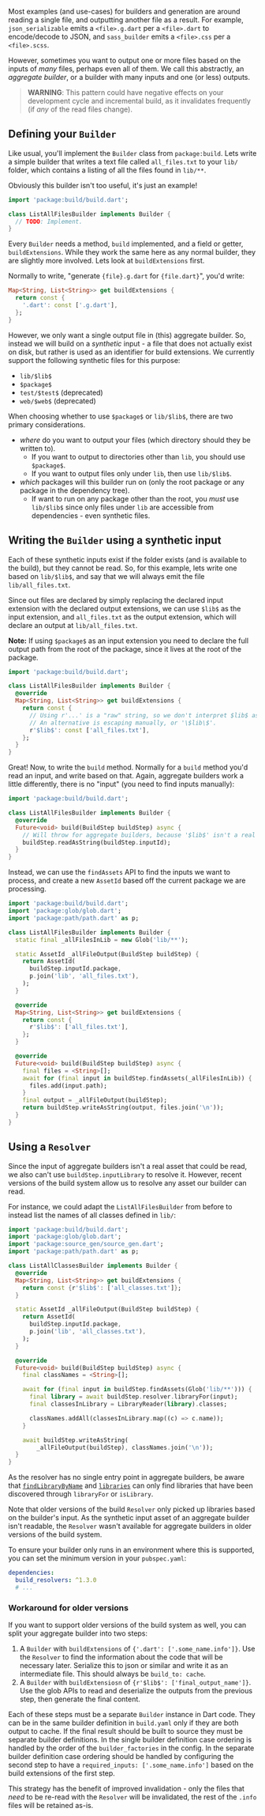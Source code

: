 Most examples (and use-cases) for builders and generation are around reading a
single file, and outputting another file as a result. For example,
`json_serializable` emits a `<file>.g.dart` per a `<file>.dart` to encode/decode
to JSON, and `sass_builder` emits a `<file>.css` per a `<file>.scss`.

However, sometimes you want to output one or more files based on the inputs of
_many_ files, perhaps even all of them. We call this abstractly, an _aggregate
builder_, or a builder with many inputs and one (or less) outputs.

> **WARNING**: This pattern could have negative effects on your development
> cycle and incremental build, as it invalidates frequently (if _any_ of the
> read files change).

## Defining your `Builder`

Like usual, you'll implement the `Builder` class from `package:build`. Lets
write a simple builder that writes a text file called `all_files.txt` to your
`lib/` folder, which contains a listing of all the files found in `lib/**`.

Obviously this builder isn't too useful, it's just an example!

```dart
import 'package:build/build.dart';

class ListAllFilesBuilder implements Builder {
  // TODO: Implement.
}
```

Every `Builder` needs a method, `build` implemented, and a field or getter,
`buildExtensions`. While they work the same here as any normal builder, they are
slightly more involved. Lets look at `buildExtensions` first.

Normally to write, "generate `{file}.g.dart` for `{file.dart}`", you'd write:

```dart
Map<String, List<String>> get buildExtensions {
  return const {
    '.dart': const ['.g.dart'],
  };
}
```

However, we only want a single output file in (this) aggregate builder. So,
instead we will build on a _synthetic_ input - a file that does not actually
exist on disk, but rather is used as an identifier for build extensions. We
currently support the following synthetic files for this purpose:

*   `lib/$lib$`
*   `$package$`
*   `test/$test$` (deprecated)
*   `web/$web$` (deprecated)

When choosing whether to use `$package$` or `lib/$lib$`, there are two primary
considerations.

-   _where_ do you want to output your files (which directory should they be
    written to).
    -   If you want to output to directories other than `lib`, you should use
        `$package$`.
    -   If you want to output files only under `lib`, then use `lib/$lib$`.
-   _which_ packages will this builder run on (only the root package or any
    package in the dependency tree).
    -   If want to run on any package other than the root, you _must_ use
        `lib/$lib$` since only files under `lib` are accessible from
        dependencies - even synthetic files.

## Writing the `Builder` using a synthetic input

Each of these synthetic inputs exist if the folder exists (and is available to
the build), but they cannot be read. So, for this example, lets write one based
on `lib/$lib$`, and say that we will always emit the file `lib/all_files.txt`.

Since out files are declared by simply replacing the declared input extension
with the declared output extensions, we can use `$lib$` as the input extension,
and `all_files.txt` as the output extension, which will declare an output at
`lib/all_files.txt`.

**Note:** If using `$package$` as an input extension you need to declare the
full output path from the root of the package, since it lives at the root of the
package.

```dart
import 'package:build/build.dart';

class ListAllFilesBuilder implements Builder {
  @override
  Map<String, List<String>> get buildExtensions {
    return const {
      // Using r'...' is a "raw" string, so we don't interpret $lib$ as a field.
      // An alternative is escaping manually, or '\$lib\$'.
      r'$lib$': const ['all_files.txt'],
    };
  }
}
```

Great! Now, to write the `build` method. Normally for a `build` method you'd
read an input, and write based on that. Again, aggregate builders work a little
differently, there is no "input" (you need to find inputs manually):

```dart
import 'package:build/build.dart';

class ListAllFilesBuilder implements Builder {
  @override
  Future<void> build(BuildStep buildStep) async {
    // Will throw for aggregate builders, because '$lib$' isn't a real input!
    buildStep.readAsString(buildStep.inputId);
  }
}
```

Instead, we can use the `findAssets` API to find the inputs we want to process,
and create a new `AssetId` based off the current package we are processing.

```dart
import 'package:build/build.dart';
import 'package:glob/glob.dart';
import 'package:path/path.dart' as p;

class ListAllFilesBuilder implements Builder {
  static final _allFilesInLib = new Glob('lib/**');

  static AssetId _allFileOutput(BuildStep buildStep) {
    return AssetId(
      buildStep.inputId.package,
      p.join('lib', 'all_files.txt'),
    );
  }

  @override
  Map<String, List<String>> get buildExtensions {
    return const {
      r'$lib$': ['all_files.txt'],
    };
  }

  @override
  Future<void> build(BuildStep buildStep) async {
    final files = <String>[];
    await for (final input in buildStep.findAssets(_allFilesInLib)) {
      files.add(input.path);
    }
    final output = _allFileOutput(buildStep);
    return buildStep.writeAsString(output, files.join('\n'));
  }
}
```

## Using a `Resolver`

Since the input of aggregate builders isn't a real asset that could be read, we
also can't use `buildStep.inputLibrary` to resolve it. However, recent versions
of the build system allow us to resolve any asset our builder can read.

For instance, we could adapt the `ListAllFilesBuilder` from before to instead
list the names of all classes defined in `lib/`:

```dart
import 'package:build/build.dart';
import 'package:glob/glob.dart';
import 'package:source_gen/source_gen.dart';
import 'package:path/path.dart' as p;

class ListAllClassesBuilder implements Builder {
  @override
  Map<String, List<String>> get buildExtensions {
    return const {r'$lib$': ['all_classes.txt']};
  }

  static AssetId _allFileOutput(BuildStep buildStep) {
    return AssetId(
      buildStep.inputId.package,
      p.join('lib', 'all_classes.txt'),
    );
  }

  @override
  Future<void> build(BuildStep buildStep) async {
    final classNames = <String>[];

    await for (final input in buildStep.findAssets(Glob('lib/**'))) {
      final library = await buildStep.resolver.libraryFor(input);
      final classesInLibrary = LibraryReader(library).classes;

      classNames.addAll(classesInLibrary.map((c) => c.name));
    }

    await buildStep.writeAsString(
        _allFileOutput(buildStep), classNames.join('\n'));
  }
}
```

As the resolver has no single entry point in aggregate builders, be aware that
[`findLibraryByName`][findLibraryByName] and [`libraries`][libraries] can only
find libraries that have been discovered through `libraryFor` or `isLibrary`.

Note that older versions of the build `Resolver` only picked up libraries based
on the builder's input. As the synthetic input asset of an aggregate builder
isn't readable, the `Resolver` wasn't available for aggregate builders in older
versions of the build system.

To ensure your builder only runs in an environment where this is supported, you
can set the minimum version in your `pubspec.yaml`:

```yaml
dependencies:
  build_resolvers: ^1.3.0
  # ...
```

### Workaround for older versions

If you want to support older versions of the build system as well, you can split
your aggregate builder into two steps:

1.  A `Builder` with `buildExtensions` of `{'.dart': ['.some_name.info']}`. Use
    the `Resolver` to find the information about the code that will be necessary
    later. Serialize this to json or similar and write it as an intermediate
    file. This should always be `build_to: cache`.
2.  A `Builder` with `buildExtensiosn` of `{r'$lib$': ['final_output_name']}`.
    Use the glob APIs to read and deserialize the outputs from the previous
    step, then generate the final content.

Each of these steps must be a separate `Builder` instance in Dart code. They can
be in the same builder definition in `build.yaml` only if they are both output
to cache. If the final result should be built to source they must be separate
builder definitions. In the single builder definition case ordering is handled
by the order of the `builder_factories` in the config. In the separate builder
definition case ordering should be handled by configuring the second step to
have a `required_inputs: ['.some_name.info']` based on the build extensions of
the first step.

This strategy has the benefit of improved invalidation - only the files that
_need_ to be re-read with the `Resolver` will be invalidated, the rest of the
`.info` files will be retained as-is.

[findLibraryByName]: https://pub.dev/documentation/build/latest/build/Resolver/findLibraryByName.html
[libraries]: https://pub.dev/documentation/build/latest/build/Resolver/libraries.html
